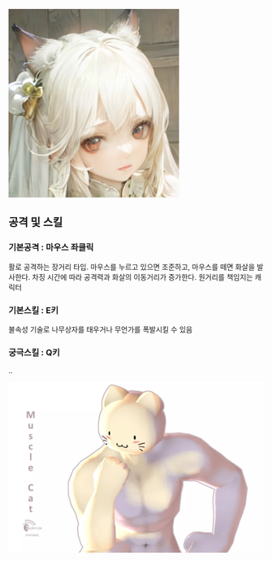 ![aiFace](./Images/face/muscleCat.jpg)

## 공격 및 스킬
### 기본공격 : 마우스 좌클릭

활로 공격하는 장거리 타입. 마우스를 누르고 있으면 조준하고, 마우스를 떼면 화살을 발사한다. 차징 시간에 따라 공격력과 화살의 이동거리가 증가한다. 원거리를 책임지는 캐릭터

### 기본스킬 : E키

불속성 기술로 나무상자를 태우거나 무언가를 폭발시킬 수 있음

### 궁극스킬 : Q키

..


![aiModel](./Images/model/muscleCat.webp)